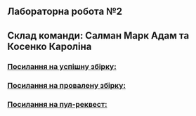 Лабораторна робота №2
---
Склад команди: Салман Марк Адам та Косенко Кароліна
---

### [Посилання на успішну збірку:](https://github.com/karoll1naa/Lab2Goland/commit/6b6619582725e83854f2525cb41774328f313d9b)
### [Посилання на провалену збірку:](https://github.com/karoll1naa/Lab2Goland/commit/0a2c668f637e56d1941d74148b0b1bb8f339f73e)
### [Посилання на пул-реквест:](https://github.com/karoll1naa/Lab2Goland/pull/1)  
